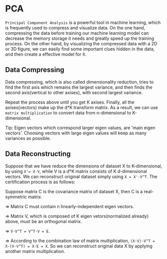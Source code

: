 # PCA
`Principal Component Analysis` is a powerful tool in machine learning, which is frequently used to compress and visualize data. On the one hand, compressing the data before training our machine learning model can decrease the memory storage it needs and greatly speed up the training process. On the other hand, by visualizing the compressed data with a 2D or 3D figure, we can easily find some important clues hidden in the data, and then create a effective model for it. 

## Data Compressing

Data compressing, which is also called dimensionality reduction, tries to find the first axis which remains the largest variance, and then finds the second axis(vertical to other axises), with second largest variance. 

Repeat the process above until you get K axises. Finally, all the axises(vectors) make up the d*K transform matrix. As a result, we can use `matrix multiplication` to convert data from n-dimensional to K-dimensional. 

Tip: Eigen vectors which correspond larger eigen values, are 'main eigen vectors'. Choosing vectors with large eigen values will keep as many variances as possible.

## Data Reconstructing

Suppose that we have reduce the dimensions of dataset X to K-dimensional, by using `X'= X·V`, while V is a d*K matrix consists of K d-dimensional vectors. We can reconstruct original dataset simply using `X = X'·V^T`. The certification process is as follows:

Suppose matrix C is the covariance matrix of dataset X, then C is a real-symmetric matrix.

=> Matrix C must contain n linearly-independent eigen vectors.

=> Matrix V, which is composed of K eigen vetors(normalized already) above, must be an orthogonal matrix.

=> `V·V^T = V^T·V = E`. 

=> According to the combination law of matrix multiplication, `(X·V)·V^T = X·(V·V^T) = X·E = X`. So we can reconstruct original data X by applying another matrix multiplication. 
